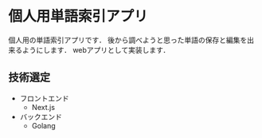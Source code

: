 # 個人用単語索引アプリ
個人用の単語索引アプリです．
後から調べようと思った単語の保存と編集を出来るようにします．
webアプリとして実装します．
## 技術選定
- フロントエンド
  - Next.js
- バックエンド
  - Golang